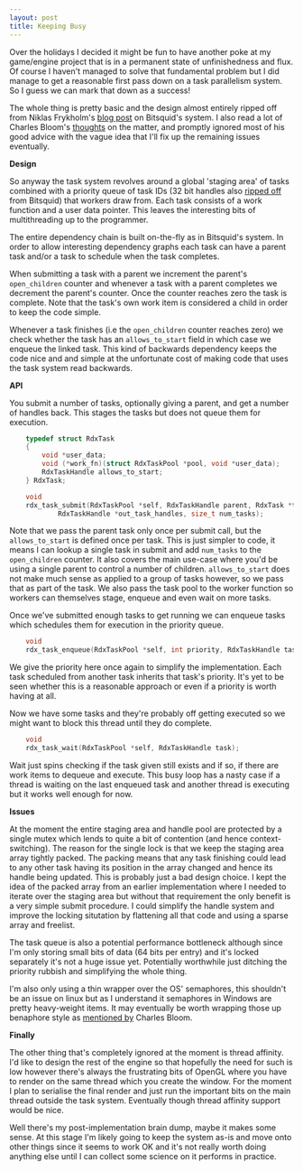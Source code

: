 ```yaml
---
layout: post
title: Keeping Busy
---
```


Over the holidays I decided it might be fun to have another poke at my
game/engine project that is in a permanent state of unfinishedness and flux.
Of course I haven't managed to solve that fundamental problem but I did manage
to get a reasonable first pass down on a task parallelism system. So I guess
we can mark that down as a success!

The whole thing is pretty basic and the design almost entirely ripped off from
Niklas Frykholm's [blog post][bitsquid-task-management] on Bitsquid's system. I
also read a lot of Charles Bloom's [thoughts][cbloom-good-threading] on the
matter, and promptly ignored most of his good advice with the vague idea that
I'll fix up the remaining issues eventually.

**Design**

So anyway the task system revolves around a global 'staging area' of tasks
combined with a priority queue of task IDs (32 bit handles also
[ripped off][bitsquid-id-lookup] from Bitsquid) that workers draw from. Each
task consists of a work function and a user data pointer. This leaves the
interesting bits of multithreading up to the programmer.

The entire dependency chain is built on-the-fly as in Bitsquid's system. In
order to allow interesting dependency graphs each task can have a parent task
and/or a task to schedule when the task completes.

When submitting a task with a parent we increment the parent's `open_children`
counter and whenever a task with a parent completes we decrement the parent's
counter. Once the counter reaches zero the task is complete. Note that the
task's own work item is considered a child in order to keep the code simple.

Whenever a task finishes (i.e the `open_children` counter reaches zero) we
check whether the task has an `allows_to_start` field in which case we enqueue
the linked task. This kind of backwards dependency keeps the code nice and
and simple at the unfortunate cost of making code that uses the task system
read backwards.

**API**

You submit a number of tasks, optionally giving a parent, and get a number of
handles back. This stages the tasks but does not queue them for execution.

```c
    typedef struct RdxTask
    {
        void *user_data;
        void (*work_fn)(struct RdxTaskPool *pool, void *user_data);
        RdxTaskHandle allows_to_start;
    } RdxTask;

    void
    rdx_task_submit(RdxTaskPool *self, RdxTaskHandle parent, RdxTask *tasks,
            RdxTaskHandle *out_task_handles, size_t num_tasks);
```

Note that we pass the parent task only once per submit call, but the
`allows_to_start` is defined once per task. This is just simpler to code, it
means I can lookup a single task in submit and add `num_tasks` to the
`open_children` counter. It also covers the main use-case where you'd be using
a single parent to control a number of children. `allows_to_start` does not
make much sense as applied to a group of tasks however, so we pass that as part
of the task. We also pass the task pool to the worker function so workers can
themselves stage, enqueue and even wait on more tasks.

Once we've submitted enough tasks to get running we can enqueue tasks which
schedules them for execution in the priority queue.

```c
    void
    rdx_task_enqueue(RdxTaskPool *self, int priority, RdxTaskHandle task);
```

We give the priority here once again to simplify the implementation. Each task
scheduled from another task inherits that task's priority. It's yet to be seen
whether this is a reasonable approach or even if a priority is worth having at
all.

Now we have some tasks and they're probably off getting executed so we might
want to block this thread until they do complete.

```c
    void
    rdx_task_wait(RdxTaskPool *self, RdxTaskHandle task);
```

Wait just spins checking if the task given still exists and if so, if there are
work items to dequeue and execute. This busy loop has a nasty case if a thread
is waiting on the last enqueued task and another thread is executing but it
works well enough for now.

**Issues**

At the moment the entire staging area and handle pool are protected by a single
mutex which lends to quite a bit of contention (and hence context-switching).
The reason for the single lock is that we keep the staging area array tightly
packed. The packing means that any task finishing could lead to any other task
having its position in the array changed and hence its handle being updated.
This is probably just a bad design choice. I kept the idea of the packed array
from an earlier implementation where I needed to iterate over the staging area
but without that requirement the only benefit is a very simple submit
procedure. I could simplify the handle system and improve the locking
situtation by flattening all that code and using a sparse array and freelist.

The task queue is also a potential performance bottleneck although since I'm
only storing small bits of data (64 bits per entry) and it's locked separately
it's not a huge issue yet. Potentially worthwhile just ditching the priority
rubbish and simplifying the whole thing.

I'm also only using a thin wrapper over the OS' semaphores, this shouldn't be
an issue on linux but as I understand it semaphores in Windows are pretty
heavy-weight items. It may eventually be worth wrapping those up benaphore
style as [mentioned by][cbloom-fast-semaphore] Charles Bloom.

**Finally**

The other thing that's completely ignored at the moment is thread affinity. I'd
like to design the rest of the engine so that hopefully the need for such is
low however there's always the frustrating bits of OpenGL where you have to
render on the same thread which you create the window. For the moment I plan to
serialise the final render and just run the important bits on the main thread
outside the task system. Eventually though thread affinity support would be
nice.

Well there's my post-implementation brain dump, maybe it makes some sense. At
this stage I'm likely going to keep the system as-is and move onto other things
since it seems to work OK and it's not really worth doing anything else until I
can collect some science on it performs in practice.

[bitsquid-task-management]: http://bitsquid.blogspot.com.au/2010/03/task-management-practical-example.html
[cbloom-good-threading]: http://cbloomrants.blogspot.com.au/2011/07/07-13-11-good-threading-design-for.html
[bitsquid-id-lookup]: http://bitsquid.blogspot.com.au/2011/09/managing-decoupling-part-4-id-lookup.html
[cbloom-fast-semaphore]: http://cbloomrants.blogspot.com.au/2011/12/12-08-11-some-semaphores.html


